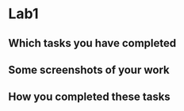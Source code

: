 # Lab1

## Which tasks you have completed


## Some screenshots of your work


## How you completed these tasks


